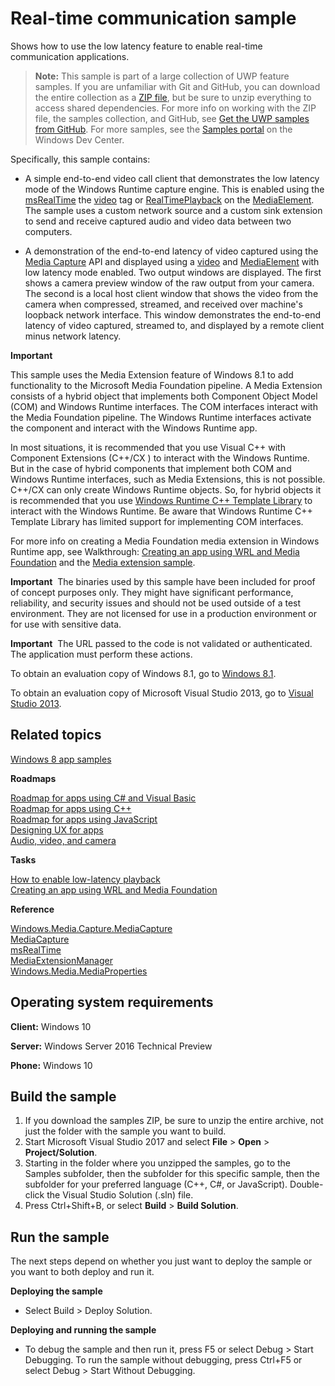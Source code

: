 ﻿<!---
  category: Communications
  samplefwlink: http://go.microsoft.com/fwlink/p/?LinkId=620600
--->

# Real-time communication sample

Shows how to use the low latency feature to enable real-time communication applications.

> **Note:** This sample is part of a large collection of UWP feature samples. 
> If you are unfamiliar with Git and GitHub, you can download the entire collection as a 
> [ZIP file](https://github.com/Microsoft/Windows-universal-samples/archive/master.zip), but be 
> sure to unzip everything to access shared dependencies. For more info on working with the ZIP file, 
> the samples collection, and GitHub, see [Get the UWP samples from GitHub](https://aka.ms/ovu2uq). 
> For more samples, see the [Samples portal](https://aka.ms/winsamples) on the Windows Dev Center. 

Specifically, this sample contains:

-   A simple end-to-end video call client that demonstrates the low latency mode of the Windows Runtime capture engine. 
This is enabled using the [msRealTime](http://msdn.microsoft.com/library/windows/apps/hh767377) the 
[video](http://msdn.microsoft.com/library/windows/apps/hh767390) tag or [RealTimePlayback](http://msdn.microsoft.com/library/windows/apps/br227414) 
on the [MediaElement](http://msdn.microsoft.com/library/windows/apps/br242926). The sample uses a custom network source and a custom sink extension to 
send and receive captured audio and video data between two computers.

-   A demonstration of the end-to-end latency of video captured using the [Media Capture](http://msdn.microsoft.com/library/windows/apps/br226738) API 
and displayed using a [video](http://msdn.microsoft.com/library/windows/apps/hh767390) and [MediaElement](http://msdn.microsoft.com/library/windows/apps/br242926) 
with low latency mode enabled. Two output windows are displayed. The first shows a camera preview window of the raw output from your camera. The second is a local host 
client window that shows the video from the camera when compressed, streamed, and received over machine's loopback network interface. This window demonstrates the 
end-to-end latency of video captured, streamed to, and displayed by a remote client minus network latency.

**Important**  

This sample uses the Media Extension feature of Windows 8.1 to add functionality to the Microsoft Media Foundation pipeline. A Media Extension consists of a 
hybrid object that implements both Component Object Model (COM) and Windows Runtime interfaces. The COM interfaces interact with the Media Foundation pipeline. 
The Windows Runtime interfaces activate the component and interact with the Windows Runtime app.

In most situations, it is recommended that you use Visual C++ with Component Extensions (C++/CX ) to interact with the Windows Runtime. But in the case of hybrid 
components that implement both COM and Windows Runtime interfaces, such as Media Extensions, this is not possible. C++/CX can only create Windows Runtime objects. 
So, for hybrid objects it is recommended that you use [Windows Runtime C++ Template Library](http://go.microsoft.com/fwlink/p/?linkid=243149) to interact with the 
Windows Runtime. Be aware that Windows Runtime C++ Template Library has limited support for implementing COM interfaces.

For more info on creating a Media Foundation media extension in Windows Runtime app, see Walkthrough: 
[Creating an app using WRL and Media Foundation](http://go.microsoft.com/fwlink/p/?LinkID=309355) and the 
[Media extension sample](http://go.microsoft.com/fwlink/p/?linkid=241427).

**Important**  The binaries used by this sample have been included for proof of concept purposes only. They might have significant performance, reliability, 
and security issues and should not be used outside of a test environment. They are not licensed for use in a production environment or for use with sensitive data.

**Important**  The URL passed to the code is not validated or authenticated. The application must perform these actions.

To obtain an evaluation copy of Windows 8.1, go to [Windows 8.1](http://go.microsoft.com/fwlink/p/?linkid=301696).

To obtain an evaluation copy of Microsoft Visual Studio 2013, go to [Visual Studio 2013](http://go.microsoft.com/fwlink/p/?linkid=301697).

Related topics
--------------

[Windows 8 app samples](http://go.microsoft.com/fwlink/p/?LinkID=227694)

**Roadmaps**

[Roadmap for apps using C\# and Visual Basic](http://msdn.microsoft.com/library/windows/apps/br229583)  
[Roadmap for apps using C++](http://msdn.microsoft.com/library/windows/apps/hh700360)  
[Roadmap for apps using JavaScript](http://msdn.microsoft.com/library/windows/apps/hh465037)  
[Designing UX for apps](http://msdn.microsoft.com/library/windows/apps/hh767284)  
[Audio, video, and camera](https://msdn.microsoft.com/library/windows/apps/mt203788)  

**Tasks**

[How to enable low-latency playback](http://msdn.microsoft.com/library/windows/apps/hh452742)  
[Creating an app using WRL and Media Foundation](http://go.microsoft.com/fwlink/p/?LinkID=309355)  

**Reference**

[Windows.Media.Capture.MediaCapture](http://msdn.microsoft.com/library/windows/apps/br226738)  
[MediaCapture](http://msdn.microsoft.com/library/windows/apps/br241124)  
[msRealTime](http://msdn.microsoft.com/library/windows/apps/hh767377)  
[MediaExtensionManager](http://msdn.microsoft.com/library/windows/apps/br240987)  
[Windows.Media.MediaProperties](http://msdn.microsoft.com/library/windows/apps/hh701296)  

Operating system requirements
-----------------------------

**Client:** Windows 10

**Server:** Windows Server 2016 Technical Preview

**Phone:** Windows 10

Build the sample
----------------

1. If you download the samples ZIP, be sure to unzip the entire archive, not just the folder with the sample you want to build. 
2. Start Microsoft Visual Studio 2017 and select **File** \> **Open** \> **Project/Solution**.
3. Starting in the folder where you unzipped the samples, go to the Samples subfolder, then the subfolder for this specific sample, then the subfolder for your preferred language (C++, C#, or JavaScript). Double-click the Visual Studio Solution (.sln) file.
4. Press Ctrl+Shift+B, or select **Build** \> **Build Solution**.

Run the sample
--------------

The next steps depend on whether you just want to deploy the sample or you want to both deploy and run it.

**Deploying the sample**

- Select Build > Deploy Solution. 

**Deploying and running the sample**

- To debug the sample and then run it, press F5 or select Debug >  Start Debugging. To run the sample without debugging, press Ctrl+F5 or select Debug > Start Without Debugging.
